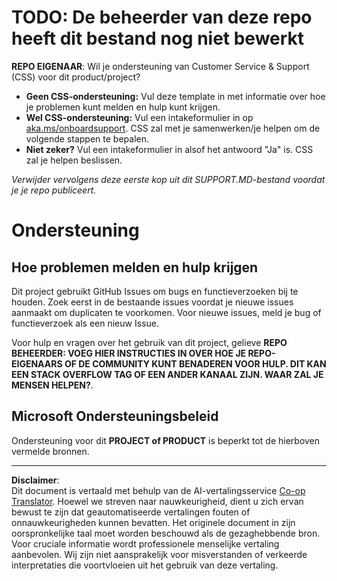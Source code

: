 <!--
CO_OP_TRANSLATOR_METADATA:
{
  "original_hash": "b7244261ee19497082edf33bcce64717",
  "translation_date": "2025-09-09T21:07:34+00:00",
  "source_file": "SUPPORT.md",
  "language_code": "nl"
}
-->
# TODO: De beheerder van deze repo heeft dit bestand nog niet bewerkt

**REPO EIGENAAR**: Wil je ondersteuning van Customer Service & Support (CSS) voor dit product/project?

- **Geen CSS-ondersteuning:** Vul deze template in met informatie over hoe je problemen kunt melden en hulp kunt krijgen.
- **Wel CSS-ondersteuning:** Vul een intakeformulier in op [aka.ms/onboardsupport](https://aka.ms/onboardsupport). CSS zal met je samenwerken/je helpen om de volgende stappen te bepalen.
- **Niet zeker?** Vul een intakeformulier in alsof het antwoord "Ja" is. CSS zal je helpen beslissen.

*Verwijder vervolgens deze eerste kop uit dit SUPPORT.MD-bestand voordat je je repo publiceert.*

# Ondersteuning

## Hoe problemen melden en hulp krijgen  

Dit project gebruikt GitHub Issues om bugs en functieverzoeken bij te houden. Zoek eerst in de bestaande 
issues voordat je nieuwe issues aanmaakt om duplicaten te voorkomen. Voor nieuwe issues, meld je bug of 
functieverzoek als een nieuw Issue.

Voor hulp en vragen over het gebruik van dit project, gelieve **REPO BEHEERDER: VOEG HIER INSTRUCTIES IN 
OVER HOE JE REPO-EIGENAARS OF DE COMMUNITY KUNT BENADEREN VOOR HULP. DIT KAN EEN STACK OVERFLOW TAG OF EEN ANDER 
KANAAL ZIJN. WAAR ZAL JE MENSEN HELPEN?**.

## Microsoft Ondersteuningsbeleid  

Ondersteuning voor dit **PROJECT of PRODUCT** is beperkt tot de hierboven vermelde bronnen.

---

**Disclaimer**:  
Dit document is vertaald met behulp van de AI-vertalingsservice [Co-op Translator](https://github.com/Azure/co-op-translator). Hoewel we streven naar nauwkeurigheid, dient u zich ervan bewust te zijn dat geautomatiseerde vertalingen fouten of onnauwkeurigheden kunnen bevatten. Het originele document in zijn oorspronkelijke taal moet worden beschouwd als de gezaghebbende bron. Voor cruciale informatie wordt professionele menselijke vertaling aanbevolen. Wij zijn niet aansprakelijk voor misverstanden of verkeerde interpretaties die voortvloeien uit het gebruik van deze vertaling.